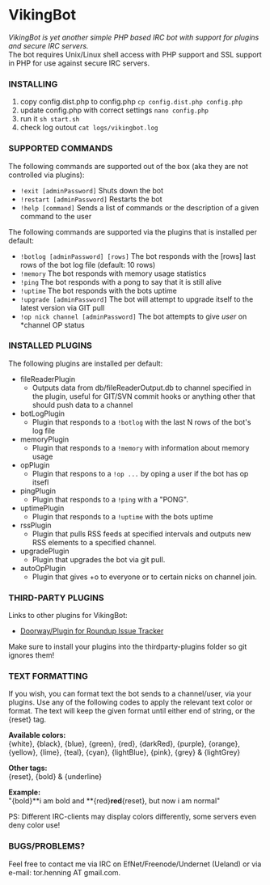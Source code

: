 # VikingBot
*VikingBot is yet another simple PHP based IRC bot with support for plugins and secure IRC servers.*<br/>
The bot requires Unix/Linux shell access with PHP support and SSL support in PHP for use against secure IRC servers.

### INSTALLING
1. copy config.dist.php to config.php `cp config.dist.php config.php`
2. update config.php with correct settings `nano config.php`
3. run it `sh start.sh`
4. check log outout `cat logs/vikingbot.log`

### SUPPORTED COMMANDS
The following commands are supported out of the box (aka they are not controlled via plugins):
* `!exit [adminPassword]` Shuts down the bot
* `!restart [adminPassword]` Restarts the bot
* `!help [command]` Sends a list of commands or the description of a given command to the user

The following commands are supported via the plugins that
is installed per default:

* `!botlog [adminPassword] [rows]` The bot responds with the [rows] last rows of the bot log file (default: 10 rows)
* `!memory` The bot responds with memory usage statistics
* `!ping` The bot responds with a pong to say that it is still alive
* `!uptime` The bot responds with the bots uptime
* `!upgrade [adminPassword]` The bot will attempt to upgrade itself to the latest version via GIT pull
* `!op nick channel [adminPassword]` The bot attempts to give *user* on *channel OP status

### INSTALLED PLUGINS
The following plugins are installed per default:
* fileReaderPlugin
	* Outputs data from db/fileReaderOutput.db to channel specified in the plugin, useful for GIT/SVN commit hooks or anything other that should push data to a channel
* botLogPlugin
	* Plugin that responds to a `!botlog` with the last N rows of the bot's log file
* memoryPlugin
	* Plugin that responds to a `!memory` with information about memory usage
* opPlugin
	* Plugin that respons to a `!op ...` by oping a user if the bot has op itsefl
* pingPlugin
	* Plugin that responds to a `!ping` with a "PONG".
* uptimePlugin
    * Plugin that responds to a `!uptime` with the bots uptime
* rssPlugin
	* Plugin that pulls RSS feeds at specified intervals and outputs new RSS elements to a specified channel.
* upgradePlugin
    * Plugin that upgrades the bot via git pull.
* autoOpPlugin
	* Plugin that gives +o to everyone or to certain nicks on channel join.

### THIRD-PARTY PLUGINS
Links to other plugins for VikingBot:
* [Doorway/Plugin for Roundup Issue Tracker](https://gist.github.com/3295338)

Make sure to install your plugins into the thirdparty-plugins folder so git ignores them!

### TEXT FORMATTING
If you wish, you can format text the bot sends to a channel/user, via your plugins.
Use any of the following codes to apply the relevant text color or format. The text will
keep the given format until either end of string, or the {reset} tag.

**Available colors:**<br/>
{white}, {black}, {blue}, {green}, {red}, {darkRed}, {purple}, {orange}, {yellow}, {lime}, {teal}, {cyan}, {lightBlue}, {pink}, {grey} & {lightGrey}

**Other tags:**<br/>
{reset}, {bold} & {underline}

**Example:**<br/>
"{bold}**i am bold and **{red}**red**{reset}, but now i am normal"

PS: Different IRC-clients may display colors differently, some servers even deny color use!

### BUGS/PROBLEMS?
Feel free to contact me via IRC on EfNet/Freenode/Undernet (Ueland)
or via e-mail: tor.henning AT gmail.com.